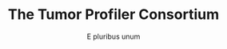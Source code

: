 ---
layout: page
title: The Tumor Profiler Consortium
subtitle: E pluribus unum
path: "/consortium/"
---